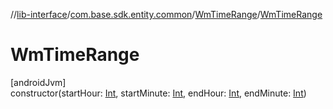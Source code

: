 //[lib-interface](../../../index.md)/[com.base.sdk.entity.common](../index.md)/[WmTimeRange](index.md)/[WmTimeRange](-wm-time-range.md)

# WmTimeRange

[androidJvm]\
constructor(startHour: [Int](https://kotlinlang.org/api/latest/jvm/stdlib/kotlin/-int/index.html), startMinute: [Int](https://kotlinlang.org/api/latest/jvm/stdlib/kotlin/-int/index.html), endHour: [Int](https://kotlinlang.org/api/latest/jvm/stdlib/kotlin/-int/index.html), endMinute: [Int](https://kotlinlang.org/api/latest/jvm/stdlib/kotlin/-int/index.html))
